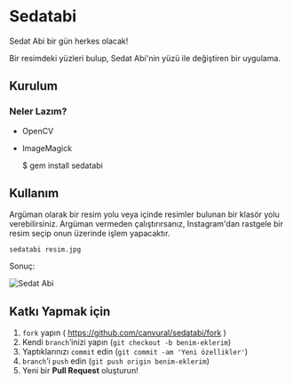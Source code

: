 # Sedatabi

Sedat Abi bir gün herkes olacak!

Bir resimdeki yüzleri bulup, Sedat Abi'nin yüzü ile değiştiren bir uygulama.

## Kurulum

### Neler Lazım?

- OpenCV
- ImageMagick



    $ gem install sedatabi

## Kullanım

Argüman olarak bir resim yolu veya içinde resimler bulunan bir klasör yolu verebilirsiniz.
Argüman vermeden çalıştırırsanız, Instagram'dan rastgele bir resim seçip onun üzerinde işlem yapacaktır.

    sedatabi resim.jpg
    
Sonuç:

![Sedat Abi](http://i.imgur.com/i5z9THf.jpg)

## Katkı Yapmak için

1. `fork` yapın ( https://github.com/canvural/sedatabi/fork )
2. Kendi `branch`’inizi yapın (`git checkout -b benim-eklerim`)
3. Yaptıklarınızı `commit` edin (`git commit -am 'Yeni özellikler'`)
4. `branch`’i `push` edin (`git push origin benim-eklerim`)
5. Yeni bir **Pull Request** oluşturun!
